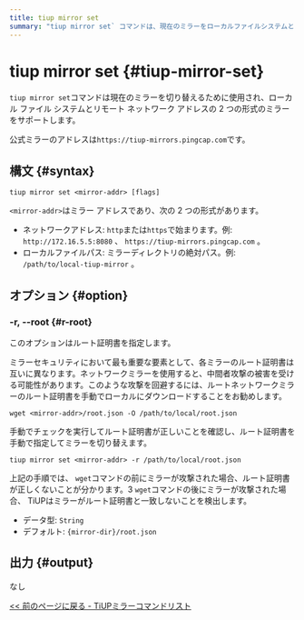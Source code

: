 ```yaml
---
title: tiup mirror set
summary: "tiup mirror set` コマンドは、現在のミラーをローカルファイルシステムとリモートネットワークアドレスの間で切り替えます。公式ミラーアドレスは ` <a href="https://tiup-mirrors.pingcap.com`">https://tiup-mirrors.pingcap.com</a>です。ミラーアドレスを設定するには、`tiup mirror set <mirror-addr>` を使用します。中間者攻撃を防ぐため、ネットワークミラーのルート証明書を指定するには、`-r, --root` オプションを使用します。出力は生成されません。"
---
```


# tiup mirror set {#tiup-mirror-set}

`tiup mirror set`コマンドは現在のミラーを切り替えるために使用され、ローカル ファイル システムとリモート ネットワーク アドレスの 2 つの形式のミラーをサポートします。

公式ミラーのアドレスは`https://tiup-mirrors.pingcap.com`です。

## 構文 {#syntax}

```shell
tiup mirror set <mirror-addr> [flags]
```

`<mirror-addr>`はミラー アドレスであり、次の 2 つの形式があります。

-   ネットワークアドレス: `http`または`https`で始まります。例: `http://172.16.5.5:8080` 、 `https://tiup-mirrors.pingcap.com` 。
-   ローカルファイルパス: ミラーディレクトリの絶対パス。例: `/path/to/local-tiup-mirror` 。

## オプション {#option}

### -r, --root {#r-root}

このオプションはルート証明書を指定します。

ミラーセキュリティにおいて最も重要な要素として、各ミラーのルート証明書は互いに異なります。ネットワークミラーを使用すると、中間者攻撃の被害を受ける可能性があります。このような攻撃を回避するには、ルートネットワークミラーのルート証明書を手動でローカルにダウンロードすることをお勧めします。

    wget <mirror-addr>/root.json -O /path/to/local/root.json

手動でチェックを実行してルート証明書が正しいことを確認し、ルート証明書を手動で指定してミラーを切り替えます。

    tiup mirror set <mirror-addr> -r /path/to/local/root.json

上記の手順では、 `wget`コマンドの前にミラーが攻撃された場合、ルート証明書が正しくないことが分かります。3 `wget`コマンドの後にミラーが攻撃された場合、 TiUPはミラーがルート証明書と一致しないことを検出します。

-   データ型: `String`
-   デフォルト: `{mirror-dir}/root.json`

## 出力 {#output}

なし

[&lt;&lt; 前のページに戻る - TiUPミラーコマンドリスト](/tiup/tiup-command-mirror.md#command-list)
